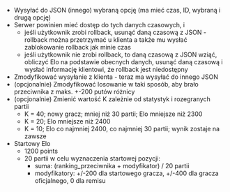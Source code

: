 * Wysyłać do JSON (innego) wybraną opcję (ma mieć czas, ID, wybraną i drugą opcję)
* Serwer powinien mieć dostęp do tych danych czasowych, i
    * jeśli użytkownik zrobi rollback, usunąć daną czasową z JSON - rollback można przetrzymać u klienta a także mu wysłać zablokowanie rollback jak minie czas
    * jeśli użytkownik nie zrobi rollback, to daną czasową z JSON wziąć, obliczyć Elo na podstawie obecnych danych, usunąć daną czasową i wysłać informację klientowi, że rollback jest niedostępny
* Zmodyfikować wysyłanie z klienta - teraz ma wysyłać do innego JSON
* (opcjonalnie) Zmodyfikować losowanie w taki sposób, aby brało przeciwnika z maks. +-200 putów różnicy
* (opcjonalnie) Zmienić wartość K zależnie od statystyk i rozegranych partii
    *   K = 40; nowy gracz; mniej niż 30 partii; Elo mniejsze niż 2300
    *   K = 20; Elo mniejsze niż 2400
    *   K = 10; Elo co najmniej 2400, co najmniej 30 partii; wynik zostaje na zawsze
* Startowy Elo
    *   1200 points
    *   20 partii w celu wyznaczenia startowej pozycji:
        * suma: (ranking_przeciwnika + modyfikator) / 20 partii
        * modyfikatory: +/-200 dla startowego gracza, +/-400 dla gracza oficjalnego, 0 dla remisu